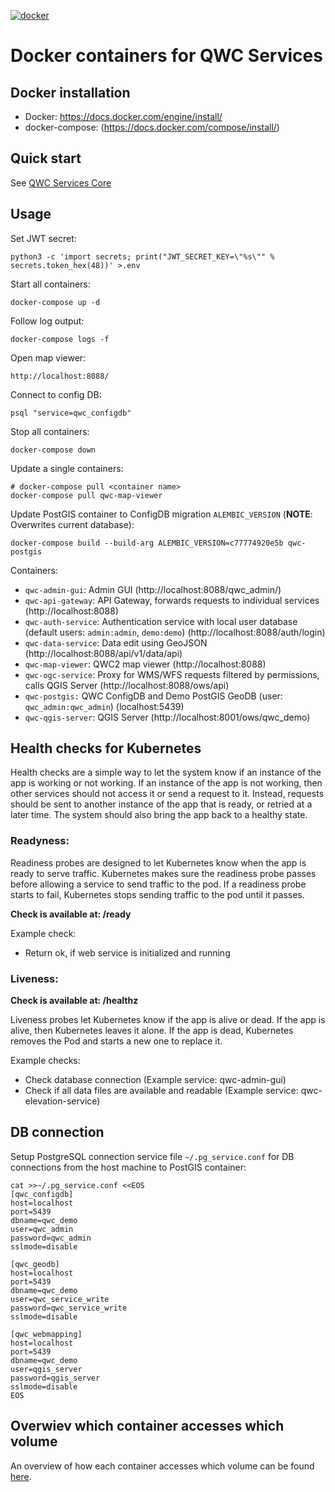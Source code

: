 [![docker](https://img.shields.io/docker/v/sourcepole/qwc-qgis-server?label=qwc-qgis-server%20image&sort=semver)](https://hub.docker.com/r/sourcepole/qwc-qgis-server)

Docker containers for QWC Services
==================================

Docker installation
-------------------

* Docker: https://docs.docker.com/engine/install/
* docker-compose: (https://docs.docker.com/compose/install/)


Quick start
-----------

See [QWC Services Core](https://github.com/qwc-services/qwc-services-core#quick-start)


Usage
-----

Set JWT secret:

    python3 -c 'import secrets; print("JWT_SECRET_KEY=\"%s\"" % secrets.token_hex(48))' >.env

Start all containers:

    docker-compose up -d

Follow log output:

    docker-compose logs -f

Open map viewer:

    http://localhost:8088/

Connect to config DB:

    psql "service=qwc_configdb"

Stop all containers:

    docker-compose down

Update a single containers:

    # docker-compose pull <container name>
    docker-compose pull qwc-map-viewer

Update PostGIS container to ConfigDB migration `ALEMBIC_VERSION` (**NOTE**: Overwrites current database):

    docker-compose build --build-arg ALEMBIC_VERSION=c77774920e5b qwc-postgis


Containers:

* `qwc-admin-gui`: Admin GUI (http://localhost:8088/qwc_admin/)
* `qwc-api-gateway`: API Gateway, forwards requests to individual services (http://localhost:8088)
* `qwc-auth-service`: Authentication service with local user database (default users: `admin:admin`, `demo:demo`) (http://localhost:8088/auth/login)
* `qwc-data-service`: Data edit using GeoJSON (http://localhost:8088/api/v1/data/api)
* `qwc-map-viewer`: QWC2 map viewer (http://localhost:8088)
* `qwc-ogc-service`: Proxy for WMS/WFS requests filtered by permissions, calls QGIS Server (http://localhost:8088/ows/api)
* `qwc-postgis:` QWC ConfigDB and Demo PostGIS GeoDB (user: `qwc_admin:qwc_admin`) (localhost:5439)
* `qwc-qgis-server`: QGIS Server (http://localhost:8001/ows/qwc_demo)


Health checks for Kubernetes
----------------------------

Health checks are a simple way to let the system know if an instance of the app is working or not working. If an instance of the app is not working, then other services should not access it or send a request to it. Instead, requests should be sent to another instance of the app that is ready, or retried at a later time. The system should also bring the app back to a healthy state.

### Readyness:

Readiness probes are designed to let Kubernetes know when the app is ready to serve traffic. Kubernetes makes sure the readiness probe passes before allowing a service to send traffic to the pod. If a readiness probe starts to fail, Kubernetes stops sending traffic to the pod until it passes.

**Check is available at: /ready**

Example check:

* Return ok, if web service is initialized and running

### Liveness:

**Check is available at: /healthz**

Liveness probes let Kubernetes know if the app is alive or dead. If the app is alive, then Kubernetes leaves it alone. If the app is dead, Kubernetes removes the Pod and starts a new one to replace it.

Example checks:

* Check database connection (Example service: qwc-admin-gui)
* Check if all data files are available and readable (Example service: qwc-elevation-service)


DB connection
-------------

Setup PostgreSQL connection service file `~/.pg_service.conf`
for DB connections from the host machine to PostGIS container:

```
cat >>~/.pg_service.conf <<EOS
[qwc_configdb]
host=localhost
port=5439
dbname=qwc_demo
user=qwc_admin
password=qwc_admin
sslmode=disable

[qwc_geodb]
host=localhost
port=5439
dbname=qwc_demo
user=qwc_service_write
password=qwc_service_write
sslmode=disable

[qwc_webmapping]
host=localhost
port=5439
dbname=qwc_demo
user=qgis_server
password=qgis_server
sslmode=disable
EOS
```

Overwiev which container accesses which volume
----------------------------------------------

An overview of how each container accesses which volume 
can be found [here](docker-volume-matrix.md).
